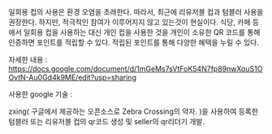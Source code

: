 일회용 컵의 사용은 환경 오염을 초래한다. 따라서, 최근에 리유저블 컵과 텀블러 사용을 권장한다. 하지만, 적극적인 참여가 이루어지지 않고 있는것이 현실이다. 식당, 카페 등에서 일회용 컵을 사용하는 대신 개인 컵을 사용한 것을 개인이 소유한 QR 코드를 통해 인증하면 포인트를 적립할 수 있다. 적립된 포인트를 통해 다양한 혜택을 누릴 수 있다.

자세한 내용 :
https://docs.google.com/document/d/1mGeMs7sVtFoK54N7fp89nwXouS1OOvtN-Au0Gd4k9ME/edit?usp=sharing


사용한 google 기술 :

zxing( 구글에서 제공하는 오픈소스로 Zebra Crossing의 약자. )을 사용하여 등록한 텀블러 또는 리유저블 컵의 qr코드 생성 및 seller의 qr리더기 개발.
